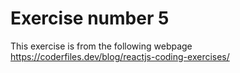 # Exercise number 5

This exercise is from the following webpage
https://coderfiles.dev/blog/reactjs-coding-exercises/
